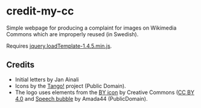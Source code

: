 credit-my-cc
============

Simple webpage for producing a complaint for images on Wikimedia Commons which are improperly reused (in Swedish).

Requires [jquery.loadTemplate-1.4.5.min.js](https://github.com/codepb/jquery-template).

## Credits
* Initial letters by Jan Ainali
* Icons by the [Tango!](http://tango.freedesktop.org/) project (Public Domain).
* The logo uses elements from the [BY icon](https://creativecommons.org/about/downloads#Icons) by Creative Commons ([CC BY 4.0](https://creativecommons.org/licenses/by/4.0/) and [Speech bubble](https://commons.wikimedia.org/wiki/File:Speech_bubble.svg) by Amada44 (PublicDomain).
